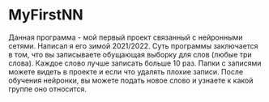 # MyFirstNN
Данная программа - мой первый проект связанный с нейронными сетями. Написал я его зимой 2021/2022. 
Суть программы заключается в том, что вы записываете обущающая выборку для слов (любые три слова). Каждое слово лучше записать больше 10 раз. 
Папки с записями можете видеть в проекте и если что удалять плохие записи.
После обучения нейронки, вы можете подать новое слово и узнаете к какой группе оно относится.
